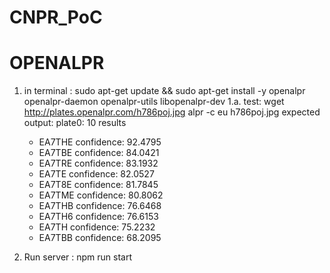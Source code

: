# CNPR_PoC
# OPENALPR

1. in terminal :
  sudo apt-get update && sudo apt-get install -y openalpr openalpr-daemon openalpr-utils libopenalpr-dev
1.a. test:
    wget http://plates.openalpr.com/h786poj.jpg
    alpr -c eu h786poj.jpg
  expected output:
    plate0: 10 results
    - EA7THE     confidence: 92.4795
    - EA7TBE     confidence: 84.0421
    - EA7TRE     confidence: 83.1932
    - EA7TE      confidence: 82.0527
    - EA7T8E     confidence: 81.7845
    - EA7TME     confidence: 80.8062
    - EA7THB     confidence: 76.6468
    - EA7TH6     confidence: 76.6153
    - EA7TH      confidence: 75.2232
    - EA7TBB     confidence: 68.2095

2. Run server :
  npm run start
